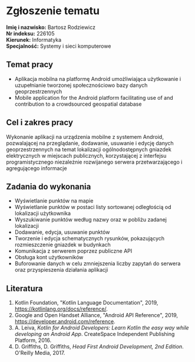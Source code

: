 # Zgłoszenie tematu
**Imię i nazwisko:** Bartosz Rodziewicz  
**Nr indeksu:** 226105  
**Kierunek:** Informatyka  
**Specjalność:** Systemy i sieci komputerowe

## Temat pracy
* Aplikacja mobilna na platformę Android umożliwiająca użytkowanie i uzupełnianie tworzonej społecznościowo bazy danych geoprzestrzennych
* Mobile application for the Android platform facilitating use of and contribution to a crowdsourced geospatial database

## Cel i zakres pracy
Wykonanie aplikacji na urządzenia mobilne z systemem Android, pozwalającej na przeglądanie, dodawanie, usuwanie i edycję danych geoprzestrzennych na temat lokalizacji ogólnodostępnych gniazdek elektrycznych w miejscach publicznych, korzystającej z interfejsu programistycznego niezależnie rozwijanego serwera przetwarzającego i agregującego informacje

## Zadania do wykonania
* Wyświetlanie punktów na mapie
* Wyświetlanie punktów w postaci listy sortowanej odległością od lokalizacji użytkownika
* Wyszukiwanie punktów według nazwy oraz w pobliżu zadanej lokalizacji
* Dodawanie, edycja, usuwanie punktów
* Tworzenie i edycja schematycznych rysunków, pokazujących rozmieszczenie gniazdek w budynkach
* Komunikacja z serwerem poprzez publiczne API
* Obsługa kont użytkowników
* Buforowanie danych w celu zmniejszenia liczby zapytań do serwera oraz przyspieszenia działania aplikacji

## Literatura
1. Kotlin Foundation, "Kotlin Language Documentation", 2019, https://kotlinlang.org/docs/reference/.
1. Google and Open Handset Alliance, "Android API Reference", 2019, https://developer.android.com/reference.
1. A. Leiva, _Kotlin for Android Developers: Learn Kotlin the easy way while developing an Android App_. CreateSpace Independent Publishing Platform, 2016.
1. D. Griffiths, D. Griffiths, _Head First Android Development, 2nd Edition_. O'Reilly Media, 2017.
